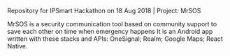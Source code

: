 Repository for IPSmart Hackathon on 18 Aug 2018 | Project: MrSOS

MrSOS is a security communication tool based on community support to save each other on time when emergency happens
It is an Android app written with these stacks and APIs: OneSignal; Realm; Google Maps; React Native.
